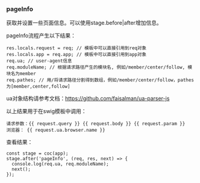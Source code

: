 ### pageInfo

获取并设置一些页面信息。可以使用stage.before|after增加信息。

pageInfo流程产生以下结果：

```
res.locals.request = req; // 模板中可以直接引用到req对象
res.locals.app = req.app; // 模板中可以直接引用到app对象
req.ua; // user-agent信息
req.moduleName; // 根据请求路径产生的模块名, 例如/member/center/follow, 模块名为member
req.pathes; // 用/将请求路径分割得到数组，例如/member/center/follow，pathes为[member,center,follow]
```

ua对象结构请参考文档：<https://github.com/faisalman/ua-parser-js>

以上结果用于在swig模板中调用：
```
请求参数：{{ request.query }} {{ request.body }} {{ request.param }}
浏览器： {{ request.ua.browser.name }}
```

查看结果：
```
const stage = coc(app);
stage.after('pageInfo', (req, res, next) => {
  console.log(req.ua, req.moduleName);
  next();
});
```

